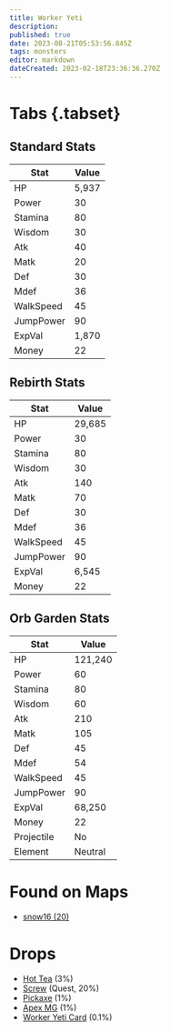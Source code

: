 ```yaml
---
title: Worker Yeti
description: 
published: true
date: 2023-08-21T05:53:56.845Z
tags: monsters
editor: markdown
dateCreated: 2023-02-18T23:36:36.270Z
---
```


# Tabs {.tabset}

## Standard Stats

|Stat|Value|
|-|-|
|HP|5,937|
|Power|30|
|Stamina|80|
|Wisdom|30|
|Atk|40|
|Matk|20|
|Def|30|
|Mdef|36|
|WalkSpeed|45|
|JumpPower|90|
|ExpVal|1,870|
|Money|22|
## Rebirth Stats

|Stat|Value|
|-|-|
|HP|29,685|
|Power|30|
|Stamina|80|
|Wisdom|30|
|Atk|140|
|Matk|70|
|Def|30|
|Mdef|36|
|WalkSpeed|45|
|JumpPower|90|
|ExpVal|6,545|
|Money|22|
## Orb Garden Stats

|Stat|Value|
|-|-|
|HP|121,240|
|Power|60|
|Stamina|80|
|Wisdom|60|
|Atk|210|
|Matk|105|
|Def|45|
|Mdef|54|
|WalkSpeed|45|
|JumpPower|90|
|ExpVal|68,250|
|Money|22|
|Projectile|No|
|Element|Neutral|

# Found on Maps
 * [snow16 (20)](/maps/snow16)

# Drops
 * [Hot Tea](/items/hot-tea) (3%)
 * [Screw](/items/screw) (Quest, 20%)
 * [Pickaxe](/items/pickaxe) (1%)
 * [Apex MG](/items/apex-mg) (1%)
 * [Worker Yeti Card](/items/worker-yeti-card) (0.1%)
